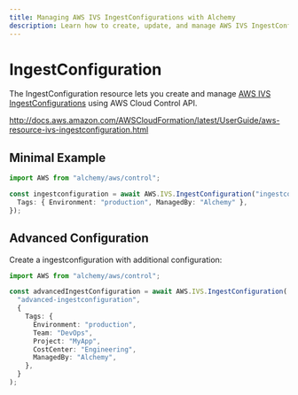 ```yaml
---
title: Managing AWS IVS IngestConfigurations with Alchemy
description: Learn how to create, update, and manage AWS IVS IngestConfigurations using Alchemy Cloud Control.
---
```


# IngestConfiguration

The IngestConfiguration resource lets you create and manage [AWS IVS IngestConfigurations](https://docs.aws.amazon.com/ivs/latest/userguide/) using AWS Cloud Control API.

http://docs.aws.amazon.com/AWSCloudFormation/latest/UserGuide/aws-resource-ivs-ingestconfiguration.html

## Minimal Example

```ts
import AWS from "alchemy/aws/control";

const ingestconfiguration = await AWS.IVS.IngestConfiguration("ingestconfiguration-example", {
  Tags: { Environment: "production", ManagedBy: "Alchemy" },
});
```

## Advanced Configuration

Create a ingestconfiguration with additional configuration:

```ts
import AWS from "alchemy/aws/control";

const advancedIngestConfiguration = await AWS.IVS.IngestConfiguration(
  "advanced-ingestconfiguration",
  {
    Tags: {
      Environment: "production",
      Team: "DevOps",
      Project: "MyApp",
      CostCenter: "Engineering",
      ManagedBy: "Alchemy",
    },
  }
);
```

